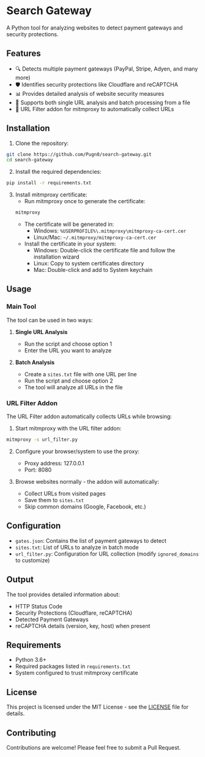 # Search Gateway

A Python tool for analyzing websites to detect payment gateways and security protections.

## Features

- 🔍 Detects multiple payment gateways (PayPal, Stripe, Adyen, and many more)
- 🛡️ Identifies security protections like Cloudflare and reCAPTCHA
- 📊 Provides detailed analysis of website security measures
- 📝 Supports both single URL analysis and batch processing from a file
- 🔄 URL Filter addon for mitmproxy to automatically collect URLs

## Installation

1. Clone the repository:
```bash
git clone https://github.com/Pugn0/search-gateway.git
cd search-gateway
```

2. Install the required dependencies:
```bash
pip install -r requirements.txt
```

3. Install mitmproxy certificate:
   - Run mitmproxy once to generate the certificate:
   ```bash
   mitmproxy
   ```
   - The certificate will be generated in:
     - Windows: `%USERPROFILE%\.mitmproxy\mitmproxy-ca-cert.cer`
     - Linux/Mac: `~/.mitmproxy/mitmproxy-ca-cert.cer`
   - Install the certificate in your system:
     - Windows: Double-click the certificate file and follow the installation wizard
     - Linux: Copy to system certificates directory
     - Mac: Double-click and add to System keychain

## Usage

### Main Tool

The tool can be used in two ways:

1. **Single URL Analysis**
   - Run the script and choose option 1
   - Enter the URL you want to analyze

2. **Batch Analysis**
   - Create a `sites.txt` file with one URL per line
   - Run the script and choose option 2
   - The tool will analyze all URLs in the file

### URL Filter Addon

The URL Filter addon automatically collects URLs while browsing:

1. Start mitmproxy with the URL filter addon:
```bash
mitmproxy -s url_filter.py
```

2. Configure your browser/system to use the proxy:
   - Proxy address: 127.0.0.1
   - Port: 8080

3. Browse websites normally - the addon will automatically:
   - Collect URLs from visited pages
   - Save them to `sites.txt`
   - Skip common domains (Google, Facebook, etc.)

## Configuration

- `gates.json`: Contains the list of payment gateways to detect
- `sites.txt`: List of URLs to analyze in batch mode
- `url_filter.py`: Configuration for URL collection (modify `ignored_domains` to customize)

## Output

The tool provides detailed information about:
- HTTP Status Code
- Security Protections (Cloudflare, reCAPTCHA)
- Detected Payment Gateways
- reCAPTCHA details (version, key, host) when present

## Requirements

- Python 3.6+
- Required packages listed in `requirements.txt`
- System configured to trust mitmproxy certificate

## License

This project is licensed under the MIT License - see the [LICENSE](LICENSE) file for details.

## Contributing

Contributions are welcome! Please feel free to submit a Pull Request.